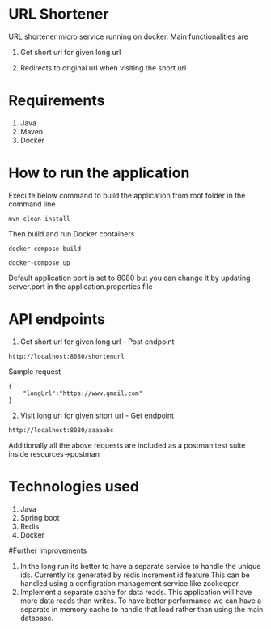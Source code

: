 # URL Shortener
URL shortener micro service running on docker. Main functionalities are

1. Get short url for given long url

2. Redirects to original url when visiting the short url

# Requirements
1. Java
2. Maven
3. Docker

# How to run the application
Execute below command to build the application from root folder in the command line
``` 
mvn clean install
``` 
Then build and run Docker containers
``` 
docker-compose build

docker-compose up
``` 

Default application port is set to 8080 but you can change it by updating server.port in the application.properties file

# API endpoints
1. Get short url for given long url - Post endpoint
```
http://localhost:8080/shortenurl
```
Sample request
````
{
    "longUrl":"https://www.gmail.com"
}
````

2. Visit long url for given short url - Get endpoint
````
http://localhost:8080/aaaaabc
````

Additionally all the above requests are included as a postman test suite inside resources->postman

# Technologies used
1. Java
2. Spring boot
3. Redis
4. Docker


#Further Improvements
1. In the long run its better to have a separate service to handle the unique ids. Currently its generated by redis increment id feature.This can be handled using a configration management service like zookeeper.
2. Implement a separate cache for data reads. This application will have more data reads than writes. To have better performance we can have a separate in memory cache to handle that load rather than using the main database.
 
 

